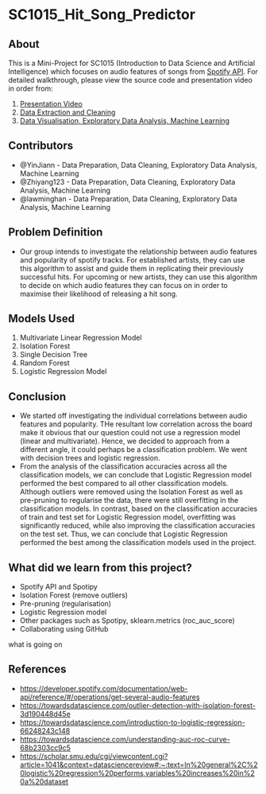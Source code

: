 # SC1015_Hit_Song_Predictor
## About 
This is a Mini-Project for SC1015 (Introduction to Data Science and Artificial Intelligence) which focuses on audio features of songs from [Spotify API](https://developer.spotify.com/documentation/web-api/reference/#/operations/get-several-audio-features). For detailed walkthrough, please view the source code and presentation video in order from:

1. [Presentation Video](https://youtu.be/Vm1N-W07dp8) 
2. [Data Extraction and Cleaning](https://github.com/Zhiyang123/SC1015_Hit_Song_Predictor/blob/main/Audio_Features.ipynb)
3. [Data Visualisation, Exploratory Data Analysis, Machine Learning](https://github.com/Zhiyang123/SC1015_Hit_Song_Predictor/blob/main/SC1015_Group1_DSAI_Project%20.ipynb)

## Contributors

- @YinJiann - Data Preparation, Data Cleaning, Exploratory Data Analysis, Machine Learning
- @Zhiyang123 - Data Preparation, Data Cleaning, Exploratory Data Analysis, Machine Learning
- @lawminghan - Data Preparation, Data Cleaning, Exploratory Data Analysis, Machine Learning

## Problem Definition 

- Our group intends to investigate the relationship between audio features and popularity of spotify tracks. For established artists, they can use this algorithm to assist and guide them in replicating their previously successful hits. For upcoming or new artists, they can use this algorithm to decide on which audio features they can focus on in order to maximise their likelihood of releasing a hit song. 

## Models Used
1. Multivariate Linear Regression Model 
2. Isolation Forest
3. Single Decision Tree
4. Random Forest 
5. Logistic Regression Model

## Conclusion 

- We started off investigating the individual correlations between audio features and popularity. THe resultant low correlation across the board make it obvious that our question could not use a regression model (linear and multivariate). Hence, we decided to approach from a different angle, it could perhaps be a classification problem. We went with decision trees and logistic regression. 
- From the analysis of the classification accuracies across all the classification models, we can conclude that Logistic Regression model performed the best compared to all other classification models. Although outliers were removed using the Isolation Forest as well as pre-pruning to regularise the data, there were still overfitting in the classification models. In contrast, based on the classification accuracies of train and test set for Logistic Regression model, overfitting was significantly reduced, while also improving the classification accuracies on the test set. Thus, we can conclude that Logistic Regression performed the best among the classification models used in the project. 

## What did we learn from this project?

- Spotify API and Spotipy 
- Isolation Forest (remove outliers)
- Pre-pruning (regularisation)
- Logistic Regression model 
- Other packages such as Spotipy, sklearn.metrics (roc_auc_score)
- Collaborating using GitHub

what is going on
## References

- <https://developer.spotify.com/documentation/web-api/reference/#/operations/get-several-audio-features>
- <https://towardsdatascience.com/outlier-detection-with-isolation-forest-3d190448d45e>
- <https://towardsdatascience.com/introduction-to-logistic-regression-66248243c148>
- <https://towardsdatascience.com/understanding-auc-roc-curve-68b2303cc9c5>
- <https://scholar.smu.edu/cgi/viewcontent.cgi?article=1041&context=datasciencereview#:~:text=In%20general%2C%20logistic%20regression%20performs,variables%20increases%20in%20a%20dataset>
